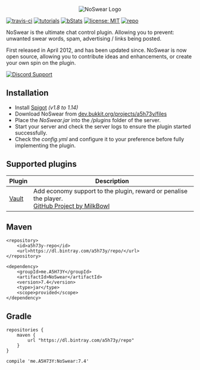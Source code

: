 <p align="center"><img src="http://i.imgur.com/nDvcxDa.jpg" alt="NoSwear Logo"></p>

[![travis-ci](https://travis-ci.org/A5H73Y/NoSwear.svg?branch=master)](https://travis-ci.org/A5H73Y/NoSwear/branches)
[![tutorials](https://img.shields.io/badge/tutorials-github-brightgreen.svg)](https://a5h73y.github.io/NoSwear/)
[![bStats](https://img.shields.io/badge/statistics-bstats-brightgreen.svg)](https://bstats.org/plugin/bukkit/NoSwear)
[![license: MIT](https://img.shields.io/badge/license-MIT-lightgrey.svg)](https://tldrlegal.com/license/mit-license)
[![repo](https://api.bintray.com/packages/a5h73y/repo/NoSwear/images/download.svg)](https://bintray.com/a5h73y/repo/NoSwear/_latestVersion)

NoSwear is the ultimate chat control plugin. Allowing you to prevent: unwanted swear words, spam, advertising / links being posted.<p />
First released in April 2012, and has been updated since. NoSwear is now open source, allowing you to contribute ideas and enhancements, or create your own spin on the plugin.<p />

[<img src="https://i.imgur.com/VoFdY6y.png" alt="Discord Support">](https://discord.gg/f5pzDzu)<p />

## Installation
* Install [Spigot](https://www.spigotmc.org/threads/buildtools-updates-information.42865/) _(v1.8 to 1.14)_
* Download NoSwear from [dev.bukkit.org/projects/a5h73y/files](https://dev.bukkit.org/projects/a5h73y/files)
* Place the _NoSwear.jar_ into the _/plugins_ folder of the server.
* Start your server and check the server logs to ensure the plugin started successfully.
* Check the _config.yml_ and configure it to your preference before fully implementing the plugin.

## Supported plugins
| Plugin        | Description  |
| ------------- | ------------- |
| [Vault](https://dev.bukkit.org/projects/vault) | Add economy support to the plugin, reward or penalise the player. <br>[GitHub Project by MilkBowl](https://github.com/MilkBowl/Vault) |

## Maven
```
<repository>
    <id>a5h73y-repo</id>
    <url>https://dl.bintray.com/a5h73y/repo/</url>
</repository>
```

```
<dependency>
    <groupId>me.A5H73Y</groupId>
    <artifactId>NoSwear</artifactId>
    <version>7.4</version>
    <type>jar</type>
    <scope>provided</scope>
</dependency>
```

## Gradle
```
repositories { 
    maven { 
        url "https://dl.bintray.com/a5h73y/repo"
    } 
}
```

```
compile 'me.A5H73Y:NoSwear:7.4'
```
